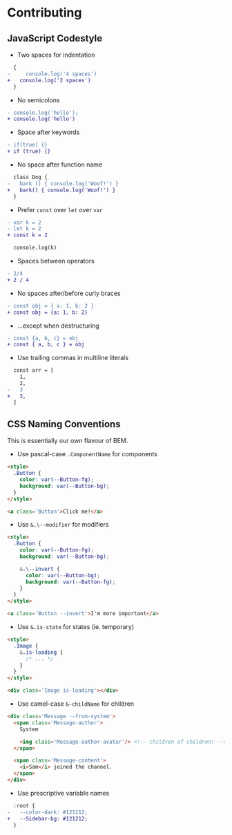 # Contributing

## JavaScript Codestyle

* Two spaces for indentation

```diff
  {
-     console.log('4 spaces')
+   console.log('2 spaces')
  }
```

* No semicolons

```diff
- console.log('hello');
+ console.log('hello')
```

* Space after keywords

```diff
- if(true) {}
+ if (true) {}
```

* No space after function name

```diff
  class Dog {
-   bark () { console.log('Woof!') }
+   bark() { console.log('Woof!') }
  }
```

* Prefer `const` over `let` over `var`

```diff
- var k = 2
- let k = 2
+ const k = 2

  console.log(k)
```

* Spaces between operators

```diff
- 2/4
+ 2 / 4
```

* No spaces after/before curly braces

```diff
- const obj = { a: 1, b: 2 }
+ const obj = {a: 1, b: 2}
```

* ...except when destructuring

```diff
- const {a, b, c} = obj
+ const { a, b, c } = obj
```

* Use trailing commas in multiline literals

```diff
  const arr = [
    1,
    2,
-   3
+   3,
  ]
```

## CSS Naming Conventions

This is essentially our own flavour of BEM.

* Use pascal-case `.ComponentName` for components

```html
<style>
  .Button {
    color: var(--Button-fg);
    background: var(--Button-bg);
  }
</style>

<a class='Button'>Click me!</a>
```

* Use `&.\--modifier` for modifiers

```html
<style>
  .Button {
    color: var(--Button-fg);
    background: var(--Button-bg);

    &.\--invert {
      color: var(--Button-bg);
      background: var(--Button-fg);
    }
  }
</style>

<a class='Button --invert'>I'm more important</a>
```

* Use `&.is-state` for states (ie. temporary)

```html
<style>
  .Image {
    &.is-loading {
      /* ... */
    }
  }
</style>

<div class='Image is-loading'></div>
```

* Use camel-case `&-childName` for children

```html
<div class='Message --from-system'>
  <span class='Message-author'>
    System

    <img class='Message-author-avatar'/> <!-- children of children! -->
  </span>

  <span class='Message-content'>
    <i>Sam</i> joined the channel.
  </span>
</div>
```

* Use prescriptive variable names

```diff
  :root {
-   --color-dark: #121212;
+   --Sidebar-bg: #121212;
  }
```

